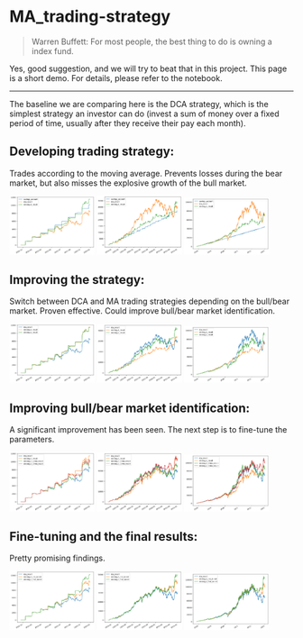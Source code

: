 # MA_trading-strategy

> Warren Buffett: For most people, the best thing to do is owning a index fund.

Yes, good suggestion, and we will try to beat that in this project.
This page is a short demo. For details, please refer to the notebook.
***

The baseline we are comparing here is the DCA strategy, which is the simplest strategy an investor can do (invest a sum of money over a fixed period of time, usually after they receive their pay each month).

## Developing trading strategy: 
Trades according to the moving average. Prevents losses during the bear market, but also misses the explosive growth of the bull market. 
<p float="left">
  <img src="Line chart results/phase1_1yr.png" width="30%" />
  <img src="Line chart results/phase1_2yr.png" width="30%" />
  <img src="Line chart results/phase1_3yr.png" width="30%" />
</p>

## Improving the strategy: 
Switch between DCA and MA trading strategies depending on the bull/bear market. Proven effective. Could improve bull/bear market identification.
<p float="left">
  <img src="Line chart results/phase2_1yr.png" width="30%" />
  <img src="Line chart results/phase2_2yr.png" width="30%" />
  <img src="Line chart results/phase2_3yr.png" width="30%" />
</p>

## Improving bull/bear market identification: 
A significant improvement has been seen. The next step is to fine-tune the parameters.
<p float="left">
  <img src="Line chart results/phase3_1yr.png" width="30%" />
  <img src="Line chart results/phase3_2yr.png" width="30%" />
  <img src="Line chart results/phase3_3yr.png" width="30%" />
</p>

## Fine-tuning and the final results: 
Pretty promising findings.
<p float="left">
  <img src="Line chart results/tuned_1yr.png" width="30%" />
  <img src="Line chart results/tuned_2yr.png" width="30%" />
  <img src="Line chart results/tuned_3yr.png" width="30%" />
</p>
